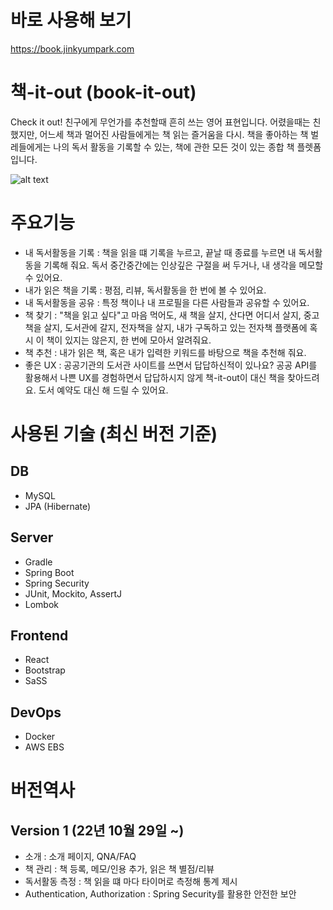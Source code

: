 # 바로 사용해 보기

https://book.jinkyumpark.com

# 책-it-out (book-it-out)

Check it out! 친구에게 무언가를 추천할때 흔히 쓰는 영어 표현입니다.
어렸을때는 친했지만, 어느세 책과 멀어진 사람들에게는 책 읽는 즐거움을 다시.
책을 좋아하는 책 벌레들에게는 나의 독서 활동을 기록할 수 있는,
책에 관한 모든 것이 있는 종합 책 플렛폼입니다.

![alt text](https://www.jinkyumpark.com/static/media/book-it-out.1b62adcff460809f72c7.png)
# 주요기능

-   내 독서활동을 기록 : 책을 읽을 떄 기록을 누르고, 끝날 때 종료를 누르면 내 독서활동을 기록해 줘요. 독서 중간중간에는 인상깊은 구절을 써 두거나, 내 생각을 메모할 수 있어요.
-   내가 읽은 책을 기록 : 평점, 리뷰, 독서활동을 한 번에 볼 수 있어요.
-   내 독서활동을 공유 : 특정 책이나 내 프로필을 다른 사람들과 공유할 수 있어요.
-   책 찾기 : "책을 읽고 싶다"고 마음 먹어도, 새 책을 살지, 산다면 어디서 살지, 중고책을 살지, 도서관에 갈지, 전자책을 살지, 내가 구독하고 있는 전자책 플랫폼에 혹시 이 책이 있지는 않은지, 한 번에 모아서 알려줘요.
-   책 추천 : 내가 읽은 책, 혹은 내가 입력한 키워드를 바탕으로 책을 추천해 줘요.
-   좋은 UX : 공공기관의 도서관 사이트를 쓰면서 답답하신적이 있나요? 공공 API를 활용해서 나쁜 UX를 경험하면서 답답하시지 않게 책-it-out이 대신 책을 찾아드려요. 도서 예약도 대신 해 드릴 수 있어요.

# 사용된 기술 (최신 버전 기준)

## DB

-   MySQL
-   JPA (Hibernate)

## Server

-   Gradle
-   Spring Boot
-   Spring Security
-   JUnit, Mockito, AssertJ
-   Lombok

## Frontend

-   React
-   Bootstrap
-   SaSS

## DevOps

-   Docker
-   AWS EBS

# 버전역사

## Version 1 (22년 10월 29일 ~)

-   소개 : 소개 페이지, QNA/FAQ
-   책 관리 : 책 등록, 메모/인용 추가, 읽은 책 별점/리뷰
-   독서활동 측정 : 책 읽을 떄 마다 타이머로 측정해 통계 제시
-   Authentication, Authorization : Spring Security를 활용한 안전한 보안
